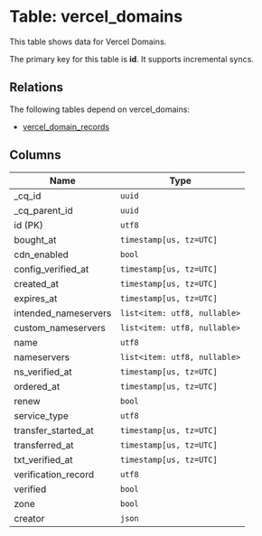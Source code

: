 # Table: vercel_domains

This table shows data for Vercel Domains.

The primary key for this table is **id**.
It supports incremental syncs.
## Relations

The following tables depend on vercel_domains:
  - [vercel_domain_records](vercel_domain_records)

## Columns

| Name          | Type          |
| ------------- | ------------- |
|_cq_id|`uuid`|
|_cq_parent_id|`uuid`|
|id (PK)|`utf8`|
|bought_at|`timestamp[us, tz=UTC]`|
|cdn_enabled|`bool`|
|config_verified_at|`timestamp[us, tz=UTC]`|
|created_at|`timestamp[us, tz=UTC]`|
|expires_at|`timestamp[us, tz=UTC]`|
|intended_nameservers|`list<item: utf8, nullable>`|
|custom_nameservers|`list<item: utf8, nullable>`|
|name|`utf8`|
|nameservers|`list<item: utf8, nullable>`|
|ns_verified_at|`timestamp[us, tz=UTC]`|
|ordered_at|`timestamp[us, tz=UTC]`|
|renew|`bool`|
|service_type|`utf8`|
|transfer_started_at|`timestamp[us, tz=UTC]`|
|transferred_at|`timestamp[us, tz=UTC]`|
|txt_verified_at|`timestamp[us, tz=UTC]`|
|verification_record|`utf8`|
|verified|`bool`|
|zone|`bool`|
|creator|`json`|